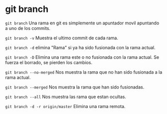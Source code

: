 # git branch

`git branch` Una rama en git es simplemente un apuntador movil apuntando a uno de los commits.

`git branch -v` Muestra el ultimo commit de cada rama.

`git branch -d` elimina "Rama" si ya ha sido fusionada con la rama actual.

`git branch -D` Elimina una rama este o no fusionada con la rama actual. Se fuerza el borrado, se pierden los cambios.

`git branch --no-merged` Nos muestra la rama que no han sido fusionada a la rama actual.

`git branch --merged` Nos muestra la rama que han sido fusionadas.

`git branch --all` Nos muestra las rama que estan ocultas.

`git branch -d -r origin/master` Elimina una rama remota.
